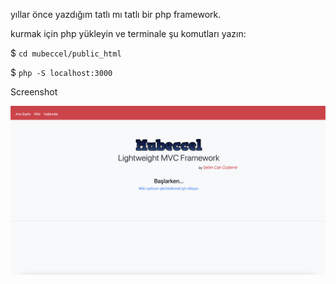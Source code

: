 
yıllar önce yazdığım tatlı mı tatlı bir php framework.

kurmak için php yükleyin ve terminale şu komutları yazın:

$ `cd mubeccel/public_html`

$ `php -S localhost:3000`

Screenshot

![mubeccel](./ss.png)
